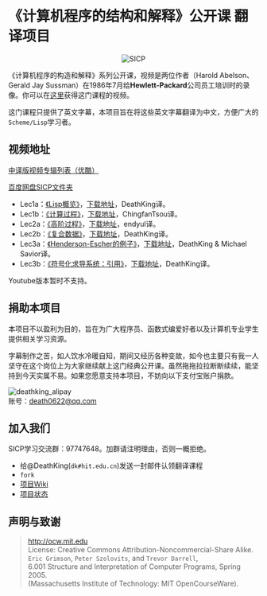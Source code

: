 # 《计算机程序的结构和解释》公开课 翻译项目

<p align="center">
  <img src="http://groups.csail.mit.edu/mac/classes/6.001/abelson-sussman-lectures/wizard.jpg" alt="SICP"/>
</p>

《计算机程序的构造和解释》系列公开课，视频是两位作者（Harold Abelson、Gerald Jay Sussman）在1986年7月给**Hewlett-Packard**公司员工培训时的录像。你可以在[这里](http://ocw.mit.edu/OcwWeb/Electrical-Engineering-and-Computer-Science/6-001Spring-2005/CourseHome/index.htm)获得这门课程的视频。

这门课程只提供了英文字幕，本项目旨在将这些英文字幕翻译为中文，方便广大的`Scheme/Lisp`学习者。

## 视频地址

[中译版视频专辑列表（优酷）](http://www.youku.com/playlist_show/id_18958522.html)

[百度网盘SICP文件夹](http://pan.baidu.com/s/1bnvO3vT)

+ Lec1a：[《Lisp概览》](http://v.youku.com/v_show/id_XNTEzMDAyMTU2.html)，[下载地址](http://pan.baidu.com/s/1kTmeMgR)，DeathKing译。
+ Lec1b：[《计算过程》](http://v.youku.com/v_show/id_XNTMxODY1NTg4.html)，[下载地址](http://pan.baidu.com/s/1o6G0Qgi)，ChingfanTsou译。
+ Lec2a：[《高阶过程》](http://v.youku.com/v_show/id_XNzAzNjI1NjU2.html)，[下载地址](http://pan.baidu.com/s/1jG3HI8A)，endyul译。
+ Lec2b：[《复合数据》](http://v.youku.com/v_show/id_XNzAzNjg4Mjk2.html)，[下载地址](http://pan.baidu.com/s/1o6HgNgu)，DeathKing译。
+ Lec3a：[《Henderson-Escher的例子》](http://v.youku.com/v_show/id_XODk4NjUwODMy.html)，[下载地址](http://pan.baidu.com/s/1bnHBWmz)，DeathKing & Michael Savior译。
+ Lec3b：[《符号化求导系统：引用》](http://v.youku.com/v_show/id_XODk4NjUwODA0.html)，[下载地址](http://pan.baidu.com/s/1o6Jry9G)，DeathKing译。

Youtube版本暂时不支持。

## 捐助本项目

本项目不以盈利为目的，旨在为广大程序员、函数式编爱好者以及计算机专业学生提供相关学习资源。

字幕制作之苦，如人饮水冷暖自知，期间又经历各种变故，如今也主要只有我一人坚守在这个岗位上为大家继续献上这门经典公开课。虽然拖拖拉拉断断续续，能坚持到今天实属不易。如果您愿意支持本项目，不妨向以下支付宝账户捐款。

![deathking_alipay](https://cloud.githubusercontent.com/assets/895809/6343830/b3840a8c-bc2a-11e4-931e-dbed22ffca99.png)  
账号：death0622@qq.com


## 加入我们

SICP学习交流群：97747648。加群请注明理由，否则一概拒绝。

+ 给@DeathKing(`dk#hit.edu.cn`)发送一封邮件认领翻译课程
+ `fork`
+ [项目Wiki](https://github.com/DeathKing/Learning-SICP/wiki)
+ [项目状态](https://github.com/DeathKing/Learning-SICP/wiki/%E9%A1%B9%E7%9B%AE%E7%8A%B6%E6%80%81)


## 声明与致谢

> http://ocw.mit.edu  
> License: Creative Commons Attribution-Noncommercial-Share Alike.  
> `Eric Grimson`, `Peter Szolovits`, and `Trevor Darrell`,   
> 6.001 Structure and Interpretation of Computer Programs, Spring 2005.  
> (Massachusetts Institute of Technology: MIT OpenCourseWare).  
